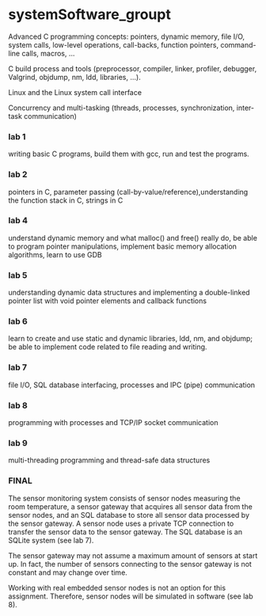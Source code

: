 # systemSoftware_groupt
Advanced C programming concepts: pointers, dynamic memory, file I/O, system calls, low-level operations, call-backs, function pointers, command-line calls, macros, ...

C build process and tools (preprocessor, compiler, linker, profiler, debugger, Valgrind, objdump, nm, ldd, libraries, ...).

Linux and the Linux system call interface

Concurrency and multi-tasking (threads, processes, synchronization, inter-task communication)

### lab 1
writing basic C programs, build them with gcc, run and test the programs.

### lab 2
pointers in C, parameter passing (call-by-value/reference),understanding the function stack in C, strings in C

### lab 4
understand dynamic memory and what malloc() and free() really do, be able to program pointer manipulations, implement basic memory allocation algorithms, learn to use GDB

### lab 5
understanding dynamic data structures and implementing a double-linked pointer list with void pointer elements and callback functions

### lab 6
learn to create and use static and dynamic libraries, ldd, nm, and objdump; be able to implement code related to file reading and writing.

### lab 7
file I/O, SQL database interfacing, processes and IPC (pipe) communication

### lab 8
programming with processes and TCP/IP socket communication

### lab 9
multi-threading programming and thread-safe data structures

### FINAL
The sensor monitoring system consists of sensor nodes measuring the room temperature, a sensor gateway that acquires all sensor data from the sensor nodes, and an SQL database to store all sensor data processed by the sensor gateway. A sensor node uses a private TCP connection to transfer the sensor data to the sensor gateway. The SQL database is an SQLite system (see lab 7).

The sensor gateway may not assume a maximum amount of sensors at start up. In fact, the number of sensors connecting to the sensor gateway is not constant and may change over time. 

Working with real embedded sensor nodes is not an option for this assignment. Therefore, sensor nodes will be simulated in software (see lab 8). 
